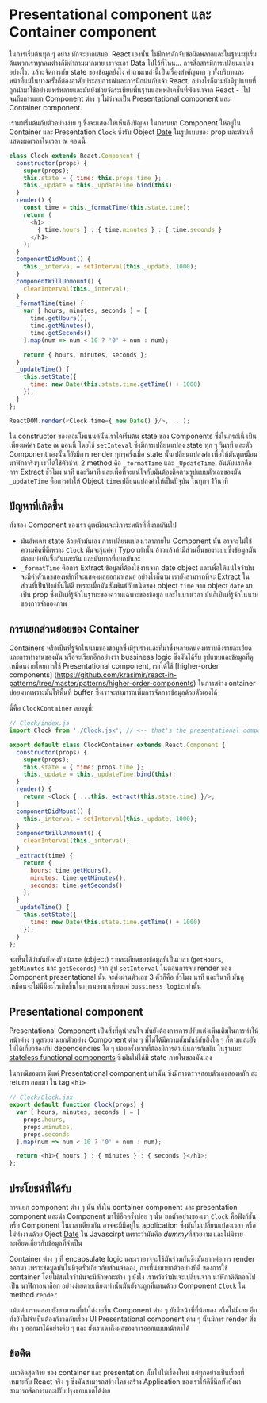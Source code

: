 # Presentational component และ Container component

ในการเริ่มต้นทุก ๆ อย่าง มักจะยากเสมอ. React เองนั้น ไม่มีการดักจับข้อผิดพลาดและในฐานะผู้เริ่มต้นพวกเราทุกคนต่างก็มีคำถามมากมาย เราจะเอา Data ไปไว้ที่ไหน... การสื่อสารมีการเปลี่ยนแปลงอย่างไร. แล้วะจัดการกับ state ของข้อมูลยังไง คำถามเหล่านี้เป็นเรื่องสำคัญมาก ๆ ทั้งบริบทและหน้าที่แม้ในบางครั้งก็ต้องอาศัยประสบการณ์และการฝึกฝนกับเจ้า React. อย่างไรก็ตามยังมีรูปแบบที่ถูกนำมาใช้อย่างแพร่หลายและมันยังช่วยจัดระเบียบพื้นฐานแอพพลิเคชั่นที่พัฒนาจาก React  -  ไปจนถึงการแยก Component ต่าง ๆ ไม่ว่าจะเป็น Presentational component และ Container component.

เรามาเริ่มต้นกับตัวอย่างง่าย ๆ ซึ่งจะแสดงให้เห็นถึงปัญหา ในการแยก Component ให้อยู่ใน Container และ Presentation  `Clock` ซึ่งรับ Object [Date](https://developer.mozilla.org/en-US/docs/Web/JavaScript/Reference/Global_Objects/Date) ในรูปแบบของ prop และส่วนที่แสดงผลเวลาในเวลา ณ ตอนนี้

```js
class Clock extends React.Component {
  constructor(props) {
    super(props);
    this.state = { time: this.props.time };
    this._update = this._updateTime.bind(this);
  }
  render() {
    const time = this._formatTime(this.state.time);
    return (
      <h1>
        { time.hours } : { time.minutes } : { time.seconds }
      </h1>
    );
  }
  componentDidMount() {
    this._interval = setInterval(this._update, 1000);
  }
  componentWillUnmount() {
    clearInterval(this._interval);
  }
  _formatTime(time) {
    var [ hours, minutes, seconds ] = [
      time.getHours(),
      time.getMinutes(),
      time.getSeconds()
    ].map(num => num < 10 ? '0' + num : num);

    return { hours, minutes, seconds };
  }
  _updateTime() {
    this.setState({
      time: new Date(this.state.time.getTime() + 1000)
    });
  }
};

ReactDOM.render(<Clock time={ new Date() }/>, ...);
```
ใน constructor ของคอมโพเนนต์นั้นเราได้เริ่มต้น state ของ Components  ซึ่งในกรณีนี้ เป็นเพียงแค่ค่า `Date` ณ ตอนนี้ โดยใช้ `setInteval` ซึ่งมีการเปลี่ยนแปลง state ทุก ๆ วินาที และตัว Component เองนั้นก็ยังมีการ render ทุกๆครั้งเมื่อ state นั้นเปลี่ยนแปลงค่า เพื่อให้มันดูเหมือนนาฬิกาจริงๆ เราได้ใช้ตัวช่วย 2 method คือ `_formatTime` และ `_UpdateTime`. 
อันดับแรกคือการ Extract ชั่วโมง นาที และวินาที และเพื่อที่จะแน่ใจกับมันต้องติดตามรูปแบบตัวเลขของมัน
`_updateTime` คือการทำให้ Object `time`เปลี่ยนแปลงค่าให้เป็นปัจุบัน ในทุกๆ 1วินาที
 
## ปัญหาที่เกิดขึ้น

ทั้งสอง Component ของเรา ดูเหมือนจะมีภาระหน้าที่ที่มากเกินไป
* มันอัพเดท state ด้วยตัวมันเอง การเปลี่ยนแปลงเวลาภายใน Component นั้น อาจจะไม่ใช่ความคิดที่ดีเพราะ `Clock` มันจะรู้แค่ค่า Typo เท่านั้น อ้าวแล้วถ้ามีส่วนอื่นของระบบซึ่งข้อมูลมันต้องแบ่งบันซึ่งกันและกัน และมันยากที่แยกมันละ
* `_formatTime` คือการ Extract ข้อมูลที่ต้องใช้งานจาก date object และเพื่อให้แน่ใจว่ามันจะมีค่าตัวเลขสองหลักที่จะแสดงผลออกมาเสมอ
อย่างไรก็ตาม เรายังสามารถที่จะ Extract ในส่วนที่เป็นฟังก์ชั่นได้ดี เพราะเมื่อมันสัมพันธ์กับชนิดของ  object `time`  จาก object `date` มาเป็น prop ซึ่งเป็นที่รู้จักในฐานะของความเฉพาะของข้อมูล และในบางเวลา มันก็เป็นที่รู้จักในนามของการจำลองภาพ


## การแยกส่วนย่อยของ Container

Containers หรือเป็นที่รู้จักในนามของข้อมูลซึ่งมีรูปร่างและที่มาซึ่งหลายคนคงทราบถึงรายละเอียดและการทำงานของมัน หรือจะเรียกอีกอย่างว่า bussiness logic ซึ่งมันได้รับ รูปแบบและข้อมูลที่ดูเหมือนง่ายโดยการใช้ Presentational component, เราได้ใช้ [higher-order components]  (https://github.com/krasimir/react-in-patterns/tree/master/patterns/higher-order-components) ในการสร้าง ontainer บ่อยมากเพราะมันให้พื้นที่ buffer ซึ่งเราจะสามารถเพิ่มการจัดการข้อมูลด้วยตัวเองได้  


นี่คือ `ClockContainer` ลองดูที่:

<span class="new-page"></span>

```js
// Clock/index.js
import Clock from './Clock.jsx'; // <-- that's the presentational component

export default class ClockContainer extends React.Component {
  constructor(props) {
    super(props);
    this.state = { time: props.time };
    this._update = this._updateTime.bind(this);
  }
  render() {
    return <Clock { ...this._extract(this.state.time) }/>;
  }
  componentDidMount() {
    this._interval = setInterval(this._update, 1000);
  }
  componentWillUnmount() {
    clearInterval(this._interval);
  }
  _extract(time) {
    return {
      hours: time.getHours(),
      minutes: time.getMinutes(),
      seconds: time.getSeconds()
    };
  }
  _updateTime() {
    this.setState({
      time: new Date(this.state.time.getTime() + 1000)
    });
  }
};
```
จะเห็นได้ว่ามันยังคงรับ `Date` (object)   รายละเอียดของข้อมูลที่เป็นเวลา (`getHours`, `getMinutes` และ `getSeconds`) จาก ลูป `setInterval`  ในตอนการจบ render ของ Component presentational นั้น จะส่งผ่านตัวเลข 3 ตัวก็คือ ชั่วโมง นาที และวินาที มันดูเหมือนจะไม่มีมีอะไรเกิดขึ้นในการมองหาเพียงแค่ `bussiness logic`เท่านั้น



## Presentational component
Presentational Component เป็นสิ่งที่ดูน่าสนใจ มันยังต้องการการปรับแต่งเพิ่มเติมในการทำให้หน้าต่าง ๆ ดูสวยงามยกตัวอย่าง Component ต่าง ๆ ที่ไม่ได้มีความสัมพันธ์กับสิ่งใด ๆ ก็ตามและยังไม่ได้เกี่ยวข้องกับ dependencies ใด ๆ บ่อยครั้งมากที่ต้องมีการดำเนินการกับมัน ในฐานนะ [stateless functional components](https://facebook.github.io/react/blog/2015/10/07/react-v0.14.html#stateless-functional-components) ซึ่งมันไม่ได้มี state ภายในของมันเอง

ในกรณีของเรา มีแค่ Presentational component เท่านั้น ซึ่งมีการตรวจสอบตัวเลขสองหลัก ละ return ออกมา ใน tag `<h1>` 

```js
// Clock/Clock.jsx
export default function Clock(props) {
  var [ hours, minutes, seconds ] = [
    props.hours,
    props.minutes,
    props.seconds
  ].map(num => num < 10 ? '0' + num : num);

  return <h1>{ hours } : { minutes } : { seconds }</h1>;
};
```


## ประโยชน์ที่ได้รับ
การแยก component ต่าง ๆ นั้น ทั้งใน container component และ presentation component และนำ Component มาใช้อีกครั้งบ่อย ๆ นั้น 
  ยกตัวอย่างของเรา `Clock` คือฟังก์ชั่นหรือ Component ในเวลาเดียวกัน อาจจะมีมีอยู่ใน application ซึ่งมันไม่เปลี่ยนแปลงเวลา หรือไม่ทำงานด้วย Oject [Date](https://developer.mozilla.org/en-US/docs/Web/JavaScript/Reference/Global_Objects/Date) ใน Javascirpt เพราะว่ามันคือ *dummy*ที่สวยงาม และไม่มีรายละเอียดเกี่ยวกับข้อมูลที่จำเป็น
  
Container ต่าง ๆ ที่ encapsulate logic และเราอาจจะใช้มันร่วมกันซึ่งมันยากต่อการ render ออกมา เพราะข้อมูลมันไม่มีจุดรั่วเกี่ยวกับส่วนจำลอง, การที่นำมายกตัวอย่างที่ดี ของการใช้ container โดยไม่สนใจว่ามันจะมีลักษณะต่าง ๆ ยังไง เราหวังว่ามันจะเปลี่ยนจาก นาฬิกาดิติตอลไปเป็น นาฬิกาอนาล็อก อย่างง่ายดายเพียงเท่านั้นมันยังจะถูกที่แทนด้วย Component `Clock` ใน method `render`

แม้แต่การทดสอบยังสามารถที่ทำได้ง่ายขึ้น Component ต่าง ๆ ยังมีหน้าที่ที่น้อยลง หรือไม่มีเลย อีกทั้งยังไม่จำเป็นต้องกังวลกับเรื่อง UI
Presentational component ต่าง ๆ นั้นมีการ render สิ่งต่าง ๆ ออกมาได้อย่างดิบ ๆ และ ยังเราเดาถึงผลของการออกแบบหน้าตาได้

## ข้อคิด
แนวคิดสุดท้าย ของ container และ presentation นั้นไม่ใช่เรื่องใหม่ แต่ทุกอย่างเป็นเรื่องที่เหมาะกับ React จริง ๆ ซึ่งมันสามารถสร้างโครงสร้าง
Application ของเราให้ดีขึ้นีกทั้งยังมาสามารถจัดการและปรับปรุงขอบเขตได้ง่าย 
